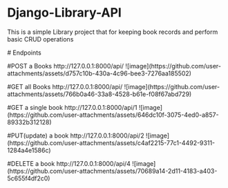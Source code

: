# Django-Library-API
<p>
  This is a simple Library project that for keeping book records and perform basic CRUD operations
</p>
# Endpoints
<p>
  #POST a Books
   http://127.0.0.1:8000/api/
  ![image](https://github.com/user-attachments/assets/d757c10b-430a-4c96-bee3-7276aa185502)
</p>
<p>
  #GET all Books
  http://127.0.0.1:8000/api/
  ![image](https://github.com/user-attachments/assets/766b0a46-33a8-4528-b61e-f08f67abd729)
</p>
<p>
  #GET a single book
  http://127.0.0.1:8000/api/1
![image](https://github.com/user-attachments/assets/646dc10f-3075-4ed0-a857-89332b312128)
</p>
<p>
  #PUT(update) a book
  http://127.0.0.1:8000/api/2
  ![image](https://github.com/user-attachments/assets/c4af2215-77c1-4492-9311-1284a4e1586c)
</p>
<p>
  #DELETE a book
  http://127.0.0.1:8000/api/4
  ![image](https://github.com/user-attachments/assets/70689a14-2d11-4183-a403-5c655f4df2c0)
</p>
